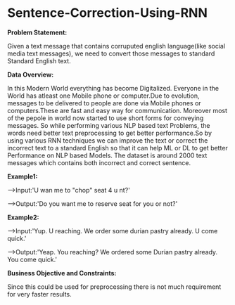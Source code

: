 # Sentence-Correction-Using-RNN 

**Problem Statement:** 

Given a text message that contains corruputed english language(like social media text messages), we need to convert those messages to standard Standard English text. 

**Data Overview:**

In this Modern World everything has become Digitalized. Everyone in the World has atleast one Mobile phone or computer.Due to evolution, messages to be delivered to people are done via Mobile phones or computers.These are fast and easy way for communication. Moreover most of the pepole in world now started to use short forms for conveying messages. So while performing various NLP based text Problems, the words need better text preprocessing to get better performance.So by using various RNN techniques we can improve the text or correct the incorrect text to a standard English so that it can help ML or DL to get better Performance on NLP based Models. The dataset is around 2000 text messages which contains both incorrect and correct sentence. 

**Example1:**

-->Input:'U wan me to "chop" seat 4 u nt?' 
             
-->Output:'Do you want me to reserve seat for you or not?' 

**Example2:**

-->Input:'Yup. U reaching. We order some durian pastry already. U come quick.'
             
-->Output:'Yeap. You reaching? We ordered some Durian pastry already. You come quick.' 

**Business Objective and Constraints:**

Since this could be used for preprocessing there is not much requirement for very faster results.
